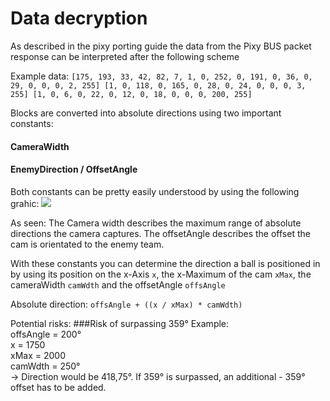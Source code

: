 # Data decryption

As described in the pixy porting guide the data from the Pixy BUS packet response can be interpreted after the following scheme

Example data:
`[175, 193, 33, 42, 82, 7, 1, 0, 252, 0, 191, 0, 36, 0, 29, 0, 0, 0, 2, 255]
[1, 0, 118, 0, 165, 0, 28, 0, 24, 0, 0, 0, 3, 255]
[1, 0, 6, 0, 22, 0, 12, 0, 18, 0, 0, 0, 200, 255]`

Blocks are converted into absolute directions using two important constants:
#### CameraWidth
#### EnemyDirection / OffsetAngle

Both constants can be pretty easily understood by using the following grahic:
<img src="https://i.imgur.com/gJ5SAAw.png">

As seen:
The Camera width describes the maximum range of absolute directions the camera captures.
The offsetAngle describes the offset the cam is orientated to the enemy team.

With these constants you can determine the direction a ball is positioned in by using its
position on the x-Axis `x`, the x-Maximum of the cam `xMax`, the cameraWidth `camWdth` and the offsetAngle `offsAngle`

Absolute direction:
`offsAngle + ((x / xMax) * camWdth)`

Potential risks:
###Risk of surpassing 359°
Example:\
offsAngle = 200°\
x = 1750\
xMax = 2000\
camWdth = 250°\
-> Direction would be 418,75°. If 359° is surpassed, an additional - 359° offset has to be added. 
